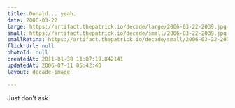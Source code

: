 ```yaml
---
title: Donald... yeah.
date: 2006-03-22
large: https://artifact.thepatrick.io/decade/large/2006-03-22-2039.jpg
small: https://artifact.thepatrick.io/decade/small/2006-03-22-2039.jpg
smallRetina: https://artifact.thepatrick.io/decade/small/2006-03-22-2039@2x.jpg
flickrUrl: null
photoId: null
createdAt: 2011-01-30 11:07:19.842141
updatedAt: 2006-07-11 05:42:40
layout: decade-image

---
```

Just don't ask.
